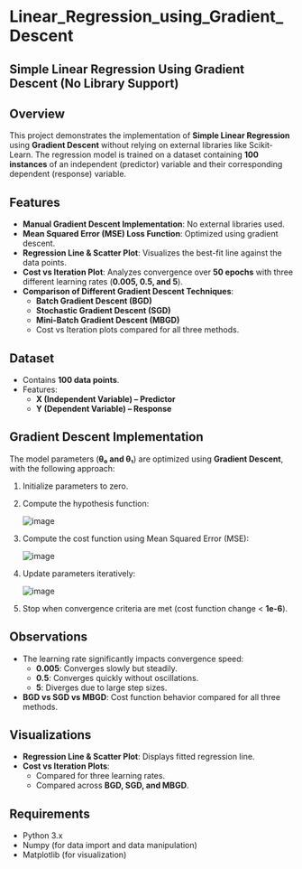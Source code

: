 # Linear_Regression_using_Gradient_Descent

## Simple Linear Regression Using Gradient Descent (No Library Support)

## Overview
This project demonstrates the implementation of **Simple Linear Regression** using **Gradient Descent** without relying on external libraries like Scikit-Learn. The regression model is trained on a dataset containing **100 instances** of an independent (predictor) variable and their corresponding dependent (response) variable.

## Features
- **Manual Gradient Descent Implementation**: No external libraries used.
- **Mean Squared Error (MSE) Loss Function**: Optimized using gradient descent.
- **Regression Line & Scatter Plot**: Visualizes the best-fit line against the data points.
- **Cost vs Iteration Plot**: Analyzes convergence over **50 epochs** with three different learning rates (**0.005, 0.5, and 5**).
- **Comparison of Different Gradient Descent Techniques**:
  - **Batch Gradient Descent (BGD)**
  - **Stochastic Gradient Descent (SGD)**
  - **Mini-Batch Gradient Descent (MBGD)**
  - Cost vs Iteration plots compared for all three methods.

 ## Dataset
- Contains **100 data points**.
- Features:
  - **X (Independent Variable) – Predictor**
  - **Y (Dependent Variable) – Response**

## Gradient Descent Implementation
The model parameters (**θ₀ and θ₁**) are optimized using **Gradient Descent**, with the following approach:
1. Initialize parameters to zero.
2. Compute the hypothesis function:

     ![image](https://github.com/user-attachments/assets/104e6f70-75dd-4c2d-b76e-2ab0fda6961c)

4. Compute the cost function using Mean Squared Error (MSE):  

      ![image](https://github.com/user-attachments/assets/c5103412-66c2-43b0-b97a-228e8d7abf40)

5. Update parameters iteratively:

      ![image](https://github.com/user-attachments/assets/8e679b33-0c76-48b4-89b6-02586e72fdcf)


7. Stop when convergence criteria are met (cost function change < **1e-6**).

## Observations
- The learning rate significantly impacts convergence speed:
  - **0.005**: Converges slowly but steadily.
  - **0.5**: Converges quickly without oscillations.
  - **5**: Diverges due to large step sizes.
- **BGD vs SGD vs MBGD**: Cost function behavior compared for all three methods.

 ## Visualizations
- **Regression Line & Scatter Plot**: Displays fitted regression line.
- **Cost vs Iteration Plots**:
  - Compared for three learning rates.
  - Compared across **BGD, SGD, and MBGD**.

## Requirements
- Python 3.x
- Numpy (for data import and data manipulation)
- Matplotlib (for visualization)

